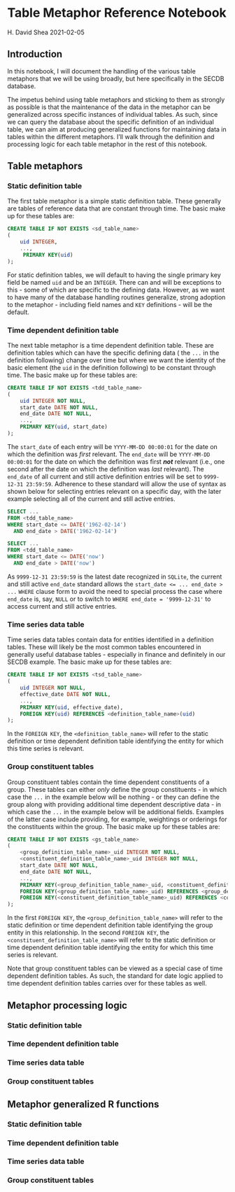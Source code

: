 Table Metaphor Reference Notebook
================
H. David Shea
2021-02-05

## Introduction

In this notebook, I will document the handling of the various table
metaphors that we will be using broadly, but here specifically in the
SECDB database.

The impetus behind using table metaphors and sticking to them as
strongly as possible is that the maintenance of the data in the metaphor
can be generalized across specific instances of individual tables. As
such, since we can query the database about the specific definition of
an individual table, we can aim at producing generalized functions for
maintaining data in tables within the different metaphors. I’ll walk
through the definition and processing logic for each table metaphor in
the rest of this notebook.

## Table metaphors

### Static definition table

The first table metaphor is a simple static definition table. These
generally are tables of reference data that are constant through time.
The basic make up for these tables are:

``` sql
CREATE TABLE IF NOT EXISTS <sd_table_name>
(
    uid INTEGER,
    ...,
     PRIMARY KEY(uid)
);
```

For static definition tables, we will default to having the single
primary key field be named `uid` and be an `INTEGER`. There can and will
be exceptions to this - some of which are specific to the defining data.
However, as we want to have many of the database handling routines
generalize, strong adoption to the metaphor - including field names and
`KEY` definitions - will be the default.

### Time dependent definition table

The next table metaphor is a time dependent definition table. These are
definition tables which can have the specific defining data ( the `...`
in the definition following) change over time but where we want the
identity of the basic element (the `uid` in the definition following) to
be constant through time. The basic make up for these tables are:

``` sql
CREATE TABLE IF NOT EXISTS <tdd_table_name>
(
    uid INTEGER NOT NULL,
    start_date DATE NOT NULL,
    end_date DATE NOT NULL,
    ...,
    PRIMARY KEY(uid, start_date)
);
```

The `start_date` of each entry will be `YYYY-MM-DD 00:00:01` for the
date on which the definition was *first* relevant. The `end_date` will
be `YYYY-MM-DD 00:00:01` for the date on which the definition was first
***not*** relevant (i.e., one second after the date on which the
definition was *last* relevant). The `end_date` of all current and still
active definition entries will be set to `9999-12-31 23:59:59`.
Adherence to these standard will allow the use of syntax as shown below
for selecting entries relevant on a specific day, with the later example
selecting all of the current and still active entries.

``` sql
SELECT ...
FROM <tdd_table_name>
WHERE start_date <= DATE('1962-02-14')
  AND end_date > DATE('1962-02-14')

SELECT ...
FROM <tdd_table_name>
WHERE start_date <= DATE('now')
  AND end_date > DATE('now')
```

As `9999-12-31 23:59:59` is the latest date recognized in `SQLite`, the
current and still active `end_date` standard allows the
`start_date <= ... end_date > ...` `WHERE` clause form to avoid the need
to special process the case where `end_date` is, say, `NULL` or to
switch to `WHERE end_date = '9999-12-31'` to access current and still
active entries.

### Time series data table

Time series data tables contain data for entities identified in a
definition tables. These will likely be the most common tables
encountered in generally useful database tables - especially in finance
and definitely in our SECDB example. The basic make up for these tables
are:

``` sql
CREATE TABLE IF NOT EXISTS <tsd_table_name>
(
    uid INTEGER NOT NULL,
    effective_date DATE NOT NULL,
    ...,
    PRIMARY KEY(uid, effective_date),
    FOREIGN KEY(uid) REFERENCES <definition_table_name>(uid)
);
```

In the `FOREIGN KEY`, the `<definition_table_name>` will refer to the
static definition or time dependent definition table identifying the
entity for which this time series is relevant.

### Group constituent tables

Group constituent tables contain the time dependent constituents of a
group. These tables can either *only* define the group constituents - in
which case the `...` in the example below will be nothing - or they can
define the group along with providing additional time dependent
descriptive data - in which case the `...` in the example below will be
additional fields. Examples of the latter case include providing, for
example, weightings or orderings for the constituents within the group.
The basic make up for these tables are:

``` sql
CREATE TABLE IF NOT EXISTS <gs_table_name>
(
    <group_definition_table_name>_uid INTEGER NOT NULL,
    <constituent_definition_table_name>_uid INTEGER NOT NULL,
    start_date DATE NOT NULL,
    end_date DATE NOT NULL,
    ...,
    PRIMARY KEY(<group_definition_table_name>_uid, <constituent_definition_table_name>_uid, start_date),
    FOREIGN KEY(<group_definition_table_name>_uid) REFERENCES <group_definition_table_name>(uid),
    FOREIGN KEY(<constituent_definition_table_name>_uid) REFERENCES <constituent_definition_table_name>(uid)
);
```

In the first `FOREIGN KEY`, the `<group_definition_table_name>` will
refer to the static definition or time dependent definition table
identifying the group entity in this relationship. In the second
`FOREIGN KEY`, the `<constituent_definition_table_name>` will refer to
the static definition or time dependent definition table identifying the
entity for which this time series is relevant.

Note that group constituent tables can be viewed as a special case of
time dependent definition tables. As such, the standard for date logic
applied to time dependent definition tables carries over for these
tables as well.

## Metaphor processing logic

### Static definition table

### Time dependent definition table

### Time series data table

### Group constituent tables

## Metaphor generalized R functions

### Static definition table

### Time dependent definition table

### Time series data table

### Group constituent tables
